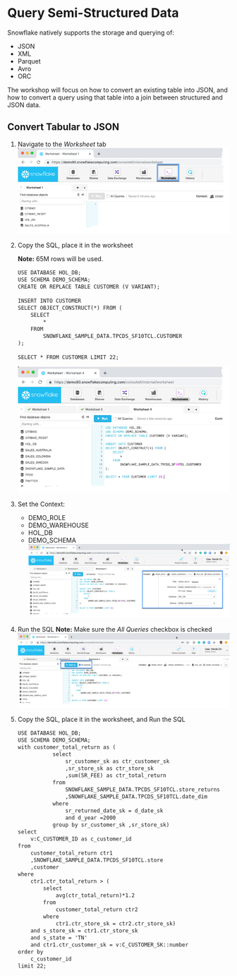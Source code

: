# Query Semi-Structured Data

Snowflake natively supports the storage and querying of:
-  JSON
-  XML
-  Parquet
-  Avro
-  ORC

The workshop will focus on how to convert an existing table into JSON, and how to convert a query using that table into a join between structured and JSON data.

## Convert Tabular to JSON

1.  Navigate to the *Worksheet* tab
![alt-text](../../images/query/Query-Worksheets-tab.png)

1.  Copy the SQL, place it in the worksheet

    **Note:** 65M rows will be used.
    ```
    USE DATABASE HOL_DB;
    USE SCHEMA DEMO_SCHEMA;
    CREATE OR REPLACE TABLE CUSTOMER (V VARIANT);
    
    INSERT INTO CUSTOMER
    SELECT OBJECT_CONSTRUCT(*) FROM (
        SELECT 
            * 
        FROM
            SNOWFLAKE_SAMPLE_DATA.TPCDS_SF10TCL.CUSTOMER
    );

    SELECT * FROM CUSTOMER LIMIT 22;
    ```

    ![alt-text](../../images/query/Query-JSON-ConvertTable.png)

1.  Set the Context:
    -  DEMO_ROLE
    -  DEMO_WAREHOUSE
    -  HOL_DB
    -  DEMO_SCHEMA
    ![alt-text](../../images/query/Query-JSON-Set-Context.png)

1.  Run the SQL
    **Note:** Make sure the *All Queries* checkbox is checked
    ![alt-text](../../images/query/Query-JSON-Run-All.png)



1.  Copy the SQL, place it in the worksheet, and Run the SQL
    ```
    USE DATABASE HOL_DB;
    USE SCHEMA DEMO_SCHEMA;
    with customer_total_return as (
               select 
                   sr_customer_sk as ctr_customer_sk     
                   ,sr_store_sk as ctr_store_sk 
                   ,sum(SR_FEE) as ctr_total_return 
               from 
                   SNOWFLAKE_SAMPLE_DATA.TPCDS_SF10TCL.store_returns 
                   ,SNOWFLAKE_SAMPLE_DATA.TPCDS_SF10TCL.date_dim 
               where 
                   sr_returned_date_sk = d_date_sk 
                   and d_year =2000 
               group by sr_customer_sk ,sr_store_sk)
    select  
        v:C_CUSTOMER_ID as c_customer_id
    from 
        customer_total_return ctr1
        ,SNOWFLAKE_SAMPLE_DATA.TPCDS_SF10TCL.store
        ,customer
    where 
        ctr1.ctr_total_return > (
            select 
                avg(ctr_total_return)*1.2
            from 
                customer_total_return ctr2
            where 
                ctr1.ctr_store_sk = ctr2.ctr_store_sk)
        and s_store_sk = ctr1.ctr_store_sk
        and s_state = 'TN'
        and ctr1.ctr_customer_sk = v:C_CUSTOMER_SK::number
    order by 
        c_customer_id
    limit 22;
    ```

